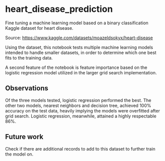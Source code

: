 # heart_disease_prediction

Fine tuning a machine learning model based on a binary classification Kaggle dataset for heart disease.

Source: https://www.kaggle.com/datasets/moazeldsokyx/heart-disease

Using the dataset, this notebook tests multiple machine learning models intended to handle smaller datasets, in order to determine which one best fits to the training data.

A second feature of the notebook is feature importance based on the logistic regression model utilized in the larger grid search implementation.

## Observations

Of the three models tested, logistic regression performed the best. The other two models, nearest neighbors and decision tree, achieved 100% accuracy on the test data, heavily implying the models were overfitted after grid search. Logistic regression, meanwhile, attained a highly respectable 86%.

## Future work

Check if there are additional records to add to this dataset to further train the model on.